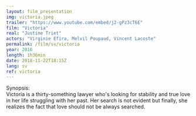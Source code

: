 ```yaml
---
layout: film_presentation
img: victoria.jpeg
trailer: "https://www.youtube.com/embed/j2-gPz3cT6E"
film: "Victoria"
real: "Justine Triet"
actors: "Virginie Efira, Melvil Poupaud, Vincent Lacoste"
permalink: /film/sv/victoria
year: 2016
length: 1h36min
date: 2018-11-22T18:15Z
lang: sv
ref: victoria
---
```


<span class="name"> Synopsis:</span> <br/>
<span class="resumefilm"> Victoria is a thirty-something lawyer who's looking for stability and true love in her life struggling with her past. Her search is not evident but finally, she realizes the fact that love should not be always searched.</span>

